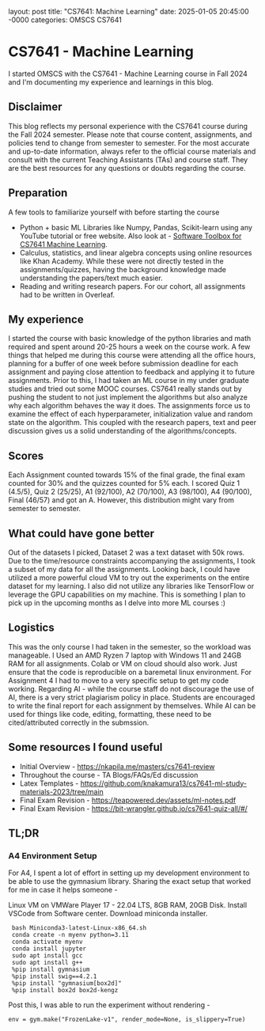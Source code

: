 layout: post
title: "CS7641: Machine Learning"
date: 2025-01-05 20:45:00 -0000
categories: OMSCS CS7641

# CS7641 - Machine Learning

I started OMSCS with the CS7641 - Machine Learning course in Fall 2024 and I'm documenting my experience and learnings in this blog. 

## Disclaimer
This blog reflects my personal experience with the CS7641 course during the Fall 2024 semester. Please note that course content, assignments, and policies tend to change from semester to semester. For the most accurate and up-to-date information, always refer to the official course materials and consult with the current Teaching Assistants (TAs) and course staff. They are the best resources for any questions or doubts regarding the course.

## Preparation 
A few tools to familiarize yourself with before starting the course 
- Python + basic ML Libraries like Numpy, Pandas, Scikit-learn using any YouTube tutorial or free website. Also look at - [Software Toolbox for CS7641 Machine Learning](https://sites.gatech.edu/omscs7641/2024/02/07/software-toolbox-for-cs7641-machine-learning/).
- Calculus, statistics, and linear algebra concepts using online resources like Khan Academy. While these were not directly tested in the assignments/quizzes, having the background knowledge made understanding the papers/text much easier.
- Reading and writing research papers. For our cohort, all assignments had to be written in Overleaf.

## My experience 
I started the course with basic knowledge of the python libraries and math required and spent around 20-25 hours a week on the course work. A few things that helped me during this course were attending all the office hours, planning for a buffer of one week before submission deadline for each assignment and paying close attention to feedback and applying it to future assignments. Prior to this, I had taken an ML course in my under graduate studies and tried out some MOOC courses. CS7641 really stands out by pushing the student to not just implement the algorithms but also analyze why each algorithm behaves the way it does. The assignments force us to examine the effect of each hyperparameter, initialization value and random state on the algorithm. This coupled with the research papers, text and peer discussion gives us a solid understanding of the algorithms/concepts.

## Scores 
Each Assignment counted towards 15% of the final grade, the final exam counted for 30% and the quizzes counted for 5% each. I scored Quiz 1 (4.5/5), Quiz 2 (25/25), A1 (92/100), A2 (70/100), A3 (98/100), A4 (90/100), Final (46/57) and got an A. However, this distribution might vary from semester to semester.

## What could have gone better 
Out of the datasets I picked, Dataset 2 was a text dataset with 50k rows. Due to the time/resource constraints accompanying the assignments, I took a subset of my data for all the assignments. Looking back, I could have utilized a more powerful cloud VM to try out the experiments on the entire dataset for my learning. I also did not utilize any libraries like TensorFlow or leverage the GPU capabilities on my machine. This is something I plan to pick up in the upcoming months as I delve into more ML courses :)

## Logistics 
This was the only course I had taken in the semester, so the workload was manageable. I Used an AMD Ryzen 7 laptop with Windows 11 and 24GB RAM for all assignments. Colab or VM on cloud should also work. Just ensure that the code is reproducible on a baremetal linux environment. For Assignment 4 I had to move to a very specific setup to get my code working. Regarding AI - while the course staff do not discourage the use of AI, there is a very strict plagiarism policy in place. Students are encouraged to write the final report for each assignment by themselves. While AI can be used for things like code, editing, formatting, these need to be cited/attributed correctly in the submssion.

## Some resources I found useful 
- Initial Overview - https://nkapila.me/masters/cs7641-review
- Throughout the course - TA Blogs/FAQs/Ed discussion
- Latex Templates - https://github.com/knakamura13/cs7641-ml-study-materials-2023/tree/main
- Final Exam Revision - https://teapowered.dev/assets/ml-notes.pdf
- Final Exam Revision - https://bit-wrangler.github.io/cs7641-quiz-all/#/

## TL;DR

### A4 Environment Setup
For A4, I spent a lot of effort in setting up my development environment to be able to use the gymnasium library. Sharing the exact setup that worked for me in case it helps someone -

Linux VM on VMWare Player 17 - 22.04 LTS, 8GB RAM, 20GB Disk. 
Install VSCode from Software center.
Download miniconda installer.
```
 bash Miniconda3-latest-Linux-x86_64.sh 
 conda create -n myenv python=3.11 
 conda activate myenv 
 conda install jupyter 
 sudo apt install gcc 
 sudo apt install g++ 
 %pip install gymnasium 
 %pip install swig==4.2.1 
 %pip install "gymnasium[box2d]" 
 %pip install box2d box2d-kengz
```

Post this, I was able to run the experiment without rendering - 
```
env = gym.make("FrozenLake-v1", render_mode=None, is_slippery=True)
```
